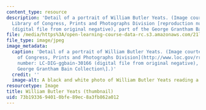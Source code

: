 ```yaml
---
content_type: resource
description: 'Detail of a portrait of William Butler Yeats. (Image courtesy of the
  Library of Congress, Prints and Photographs Division [reproduction number: LC-DIG-ggbain-30166
  (digital file from original negative), part of the George Grantham Bain Collection].)'
file: /media/https%3A/open-learning-course-data-rc.s3.amazonaws.com/21l-487-modern-poetry-spring-2002/73b1933694010bfe89ec8a3fb862a012_21l-487s02-th.jpg
file_type: image/jpeg
image_metadata:
  caption: 'Detail of a portrait of William Butler Yeats. (Image courtesy of the [Library
    of Congress, Prints and Photographs Division](http://www.loc.gov/rr/print/) \[reproduction
    number: LC-DIG-ggbain-30166 (digital file from original negative), part of the
    George Grantham Bain Collection\].)'
  credit: ''
  image-alt: A black and white photo of William Butler Yeats reading a book.
resourcetype: Image
title: William Butler Yeats (thumbnail)
uid: 73b19336-9401-0bfe-89ec-8a3fb862a012
---
```

